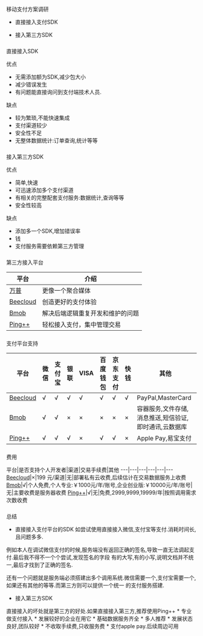 ##


移动支付方案调研

 * 直接接入支付SDK

 * 接入第三方SDK

###


直接接入SDK


优点

 * 无需添加额为SDK,减少包大小
 * 减少错误发生
 * 有问题能直接询问到支付端技术人员.

缺点

 * 较为繁琐,不能快速集成
 * 支付渠道较少
 * 安全性不足
 * 无整体数据统计:订单查询,统计等等

###


接入第三方SDK


优点

 * 简单,快速
 * 可迅速添加多个支付渠道
 * 有相关的完整配套支付服务:数据统计,查询等等
 * 安全性较高

缺点

 * 添加多一个SDK,增加错误率
 * 钱
 * 支付服务需要依赖第三方管理

###


第三方接入平台

平台|介绍
---|---
[万普](http://www.waps.cn/)|更像一个聚合媒体
[Beecloud](https://beecloud.cn/?index=1)|创造更好的支付体验
[Bmob](http://www.bmob.cn/)|解决后端逻辑重复开发和维护的问题
[Ping++](https://www.pingxx.com/)|轻松接入支付，集中管理交易


###


支付平台支持

平台|微信|支付宝|银联|VISA|百度钱包|京东支付|快钱|其他
---|---|---|---|---|---|---|---|---
[Beecloud](https://beecloud.cn/?index=1)|√|√|√|√|√|√|√|PayPal,MasterCard
[Bmob](http://www.bmob.cn/products)|√|√|×|×|×|×|×|容器服务,文件存储,消息推送,短信验证,即时通讯,云数据库
[Ping++](https://www.pingxx.com/)|√|√|√|×|√|√|×|Apple Pay,易宝支付

###


费用

平台|是否支持个人开发者|渠道|交易手续费|其他
---|---|---|---|---|---
[Beecloud](https://beecloud.cn/?index=1)|×|199 元/渠道|无|部署私有云收费,后续估计在交易数据服务上收费
[Bmob](http://www.bmob.cn/products)|√|个人免费,个人专业:￥1000元/年/账号,企业创业版:￥10000元/年/账号|无|主要收费是服务器收费
[Ping++](https://www.pingxx.com/)|√|无|免费,2999,9999,19999/年|按照调用需求次数收费

###


总结

 * 直接接入支付平台的SDK
如尝试使用直接接入微信,支付宝等支付.消耗时间长,且问题多多.

例如本人在调试微信支付的时候,服务端没有返回正确的签名,导致一直无法调起支付.最后我不得不一个个尝试,发现签名的字段
有的大写,有的小写,说明文档并不统一,最后才找到了正确的签名.

还有一个问题就是服务端必须搭建出多个调用系统.微信需要一个,支付宝需要一个,如果还有其他的等等.而第三方则可以提供一个统一
的支付服务搭建.

 * 接入第三方SDK

 直接接入的坏处就是第三方的好处.如果直接接入第三方,推荐使用Ping++
     * 专业做支付接入
     * 发展较好的企业在用它
     * 基础数据服务齐全
     * 多人推荐
     * 发展状态良好,团队较好
     * 不收取手续费,只收服务费
     * 支付apple pay.后续周边可用
